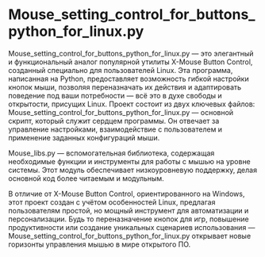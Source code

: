 # Mouse_setting_control_for_buttons_python_for_linux.py

Mouse_setting_control_for_buttons_python_for_linux.py — это элегантный и функциональный аналог популярной утилиты X-Mouse Button Control, созданный специально для пользователей Linux. Эта программа, написанная на Python, предоставляет возможность гибкой настройки кнопок мыши, позволяя переназначать их действия и адаптировать поведение под ваши потребности — всё это в духе свободы и открытости, присущих Linux. 
Проект состоит из двух ключевых файлов:
Mouse_setting_control_for_buttons_python_for_linux.py — основной скрипт, который служит сердцем программы. Он отвечает за управление настройками, взаимодействие с пользователем и применение заданных конфигураций мыши.

Mouse_libs.py — вспомогательная библиотека, содержащая необходимые функции и инструменты для работы с мышью на уровне системы. Этот модуль обеспечивает низкоуровневую поддержку, делая основной код более читаемым и модульным.

В отличие от X-Mouse Button Control, ориентированного на Windows, этот проект создан с учётом особенностей Linux, предлагая пользователям простой, но мощный инструмент для автоматизации и персонализации. Будь то переназначение кнопок для игр, повышение продуктивности или создание уникальных сценариев использования — Mouse_setting_control_for_buttons_python_for_linux.py открывает новые горизонты управления мышью в мире открытого ПО.

